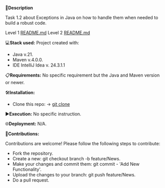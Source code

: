 📄**Description**

Task 1.2 about Exceptions in Java on how to handle them when needed to build a robust code.

Level 1 [README.md](https://github.com/isaac-diez/1.2-Exceptions/blob/master/src/Level1/README.md)
Level 2 [README.md](https://github.com/isaac-diez/1.2-Exceptions/blob/master/src/Level2/README.md)


💻**Stack used:**
Project created with:
- Java v.21.
- Maven v.4.0.0.
- IDE IntelliJ Idea v. 24.3.1.1

📋**Requirements:**
No specific requirement but the Java and Maven version or newer.

🛠️**Installation:**
- Clone this repo: -> [git clone](https://github.com/isaac-diez/1.2-Exceptions.git)


▶️**Execution:** No specific instruction.

🌐**Deployment:** N/A.

🤝**Contributions:**

Contributions are welcome! Please follow the following steps to contribute:

- Fork the repository.
- Create a new: git checkout branch -b feature/News.
- Make your changes and commit them: git commit - 'Add New Functionality'.
- Upload the changes to your branch: git push feature/News.
- Do a pull request.